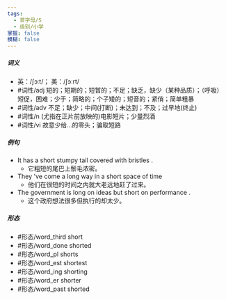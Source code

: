 ```yaml
---
tags:
  - 首字母/S
  - 级别/小学
掌握: false
模糊: false
---
```

##### 词义
- 英：/ʃɔːt/； 美：/ʃɔːrt/
- #词性/adj  短的；短期的；短暂的；不足；缺乏，缺少（某种品质）；（呼吸）短促，困难；少于；简略的；个子矮的；短音的；紧俏；简单粗暴
- #词性/adv  不足；缺少；中间(打断)；未达到；不及；过早地(终止)
- #词性/n  (尤指在正片前放映的)电影短片；少量烈酒
- #词性/vi  故意少给…的零头；骗取短路
##### 例句
- It has a short stumpy tail covered with bristles .
	- 它粗短的尾巴上鬃毛浓密。
- They 've come a long way in a short space of time
	- 他们在很短的时间之内就大老远地赶了过来。
- The government is long on ideas but short on performance .
	- 这个政府想法很多但执行的却太少。
##### 形态
- #形态/word_third short
- #形态/word_done shorted
- #形态/word_pl shorts
- #形态/word_est shortest
- #形态/word_ing shorting
- #形态/word_er shorter
- #形态/word_past shorted
